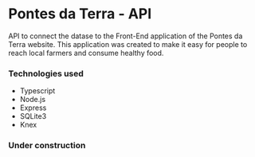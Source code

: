# Pontes da Terra - API

API to connect the datase to the Front-End application of the Pontes da Terra website.
This application was created to make it easy for people to reach local farmers and consume healthy food.

### Technologies used

- Typescript
- Node.js
- Express
- SQLite3
- Knex

### Under construction

